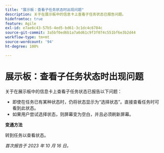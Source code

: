 ```yaml
---
title: "展示板：查看子任务状态时出现问题"
description: 关于在展示板中的信息卡上查看子任务状态已报告问题。
hidefromtoc: true
feature: Agile
exl-id: e7ae6c43-57b5-4ed5-bd61-3c1dc4c6784c
source-git-commit: 3a5bf0ed6b1a7a6d61c9f3f074c551bf6e3b2d44
workflow-type: tm+mt
source-wordcount: '94'
ht-degree: 100%

---
```


# 展示板：查看子任务状态时出现问题

<!--
>[!NOTE]
>
>This issue was fixed on January 12, 2024.-->

关于在展示板中的信息卡上查看子任务状态已报告以下问题：

* 即使在任务已有某种状态时，仍将状态显示为“选择状态”。直接查看任务时可看到此状态。
* 如果用户尝试选择状态，则屏幕变为空白，并且必须刷新屏幕。

**变通方法**

转到任务以查看状态。

_首次报告于 2023 年 10 月 16 日。_

